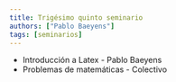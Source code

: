 ```yaml
---
title: Trigésimo quinto seminario
authors: ["Pablo Baeyens"]
tags: [seminarios]
---
```


* Introducción a Latex - Pablo Baeyens
* Problemas de matemáticas - Colectivo

